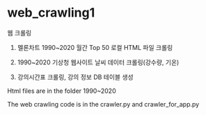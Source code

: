 # web_crawling1
웹 크롤링

1. 멜론차트 1990~2020 월간 Top 50 로컬 HTML 파일 크롤링

2. 1990~2020 기상청 웹사이트 날씨 데이터 크롤링(강수량, 기온)

3. 강의시간표 크롤링, 강의 정보 DB 테이블 생성

Html files are in the folder 1990~2020

The web crawling code is in the crawler.py and crawler_for_app.py
